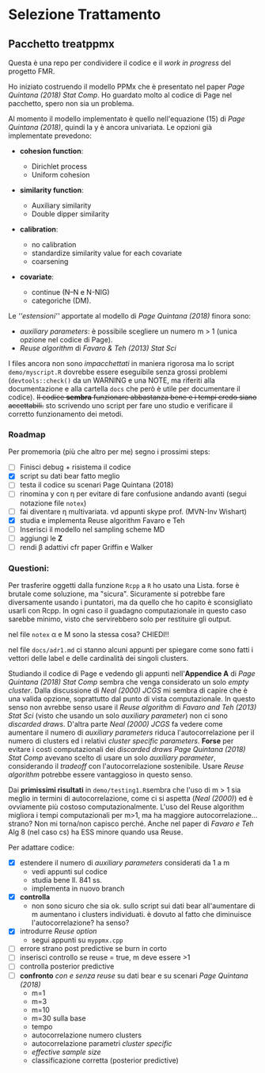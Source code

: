 # Selezione Trattamento 
## Pacchetto treatppmx

Questa è una repo per condividere il codice e il *work in progress* del progetto FMR.

Ho iniziato costruendo il modello PPMx che è presentato nel paper *Page Quintana (2018) Stat Comp*. Ho guardato molto al codice di Page nel pacchetto, spero non sia un problema. 

Al momento il modello implementato è quello nell'equazione (15) di *Page Quintana (2018)*, quindi la y è ancora univariata. Le opzioni già implementate prevedono: 

  * **cohesion function**:

    - Dirichlet process 
    - Uniform cohesion 
  
  * **similarity function**:
  
    - Auxiliary similarity
    - Double dipper similarity
  
  * **calibration**:
  
    - no calibration
    - standardize similarity value for each covariate
    - coarsening 
  
  * **covariate**:
  
    - continue (N–N e N-NIG)
    - categoriche (DM).

Le *''estensioni''* apportate al modello di *Page Quintana (2018)* finora sono:

  * *auxiliary parameters*: è possibile scegliere un numero m &#62; 1 (unica opzione nel codice di Page).
  * *Reuse algorithm* di *Favaro & Teh (2013) Stat Sci*

I files ancora non sono *impacchettati* in maniera rigorosa ma lo script `demo/myscript.R` dovrebbe essere eseguibile senza grossi problemi (`devtools::check()` da un WARNING e una NOTE, ma riferiti alla documentazione e alla cartella `docs` che però è utile per documentare il codice). 
~~Il codice **sembra** funzionare abbastanza bene e i tempi credo siano accettabili.~~ sto scrivendo uno script per fare uno studio e verificare il corretto funzionamento dei metodi.

### Roadmap
Per promemoria (più che altro per me) segno i prossimi steps:

  - [ ] Finisci debug + risistema il codice
  - [X] script su dati bear fatto meglio
  - [ ] testa il codice su scenari Page Quintana (2018)
  - [ ] rinomina y con &eta; per evitare di fare confusione andando avanti (segui notazione file `notex`)
  - [ ] fai diventare &eta; multivariata. vd appunti skype prof. (MVN-Inv Wishart)
  - [X] studia e implementa Reuse algorithm Favaro e Teh
  - [ ] Inserisci il modello nel sampling scheme MD 
  - [ ] aggiungi le **Z**
  - [ ] rendi &beta; adattivi cfr paper Griffin e Walker
  
### Questioni:
Per trasferire oggetti dalla funzione `Rcpp` a `R` ho usato una Lista. forse è brutale come soluzione, ma "sicura". Sicuramente si potrebbe fare diversamente usando i puntatori, ma da quello che ho capito è sconsigliato usarli con Rcpp. In ogni caso il guadagno computazionale in questo caso sarebbe minimo, visto che servirebbero solo per restituire gli output.

nel file `notex` &alpha; e M sono la stessa cosa? CHIEDI!!

nel file `docs/adr1.md` ci stanno alcuni appunti per spiegare come sono fatti i vettori delle label e delle cardinalità dei singoli clusters.

Studiando il codice di Page e vedendo gli appunti nell'**Appendice A** di *Page Quintana (2018) Stat Comp* sembra che venga considerato un solo *empty cluster*. Dalla discussione di *Neal (2000) JCGS* mi sembra di capire che è una valida opzione, soprattutto dal punto di vista computazionale. In questo senso non avrebbe senso usare il *Reuse algorithm* di *Favaro and Teh (2013) Stat Sci* (visto che usando un solo *auxiliary parameter*) non ci sono *discarded draws*. D'altra parte *Neal (2000) JCGS* fa vedere come aumentare il numero di *auxiliary parameters* riduca l'autocorrelazione per il numero di clusters ed i relativi *cluster specific parameters*. **Forse** per evitare i costi computazionali dei *discarded draws* *Page Quintana (2018) Stat Comp* avevano scelto di usare un solo *auxiliary parameter*, considerando il *tradeoff* con l'autocorrelazione sostenibile. Usare *Reuse algorithm* potrebbe essere vantaggioso in questo senso.

Dai **primissimi risultati** in `demo/testing1.R`sembra che l'uso di m > 1 sia meglio in termini di autocorrelazione, come ci si aspetta (*Neal (2000)*) ed è ovviamente più costoso computazionalmente. L'uso del Reuse algorithm migliora i tempi computazionali per m>1, ma ha maggiore autocorrelazione... strano? Non mi torna/non capisco perché. Anche nel paper di *Favaro e Teh* Alg 8 (nel caso cs) ha ESS minore quando usa Reuse. 

Per adattare codice:

- [X] estendere il numero di *auxiliary parameters* considerati da 1 a m
  - vedi appunti sul codice
  - studia bene ll. 841 ss.
  - implementa in nuovo branch
- [X] **controlla** 
  - non sono sicuro che sia ok. sullo script sui dati bear all'aumentare di m aumentano i clusters individuati. è dovuto al fatto che diminuisce l'autocorrelazione? ha senso?
- [X] introdurre *Reuse option*
  - segui appunti su `myppmx.cpp`
- [ ] errore strano post predictive se burn in corto
- [ ] inserisci controllo se reuse = true, m deve essere >1
- [ ] controlla posterior predictive
- [ ] **confronto** *con e senza reuse* su dati bear e su scenari *Page Quintana (2018)*
    - m=1
    - m=3
    - m=10
    - m=30 
    sulla base 
    - tempo
    - autocorrelazione numero clusters
    - autocorrelazione parametri *cluster specific*
    - *effective sample size*
    - classificazione corretta (posterior predictive)
    